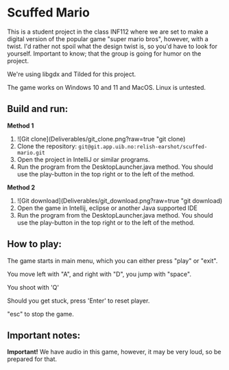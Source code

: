 # Scuffed Mario
This is a student project in the class INF112 where we are set to make a digital version of the popular game "super mario bros", however, with a twist. I'd rather not spoil what the design twist is, so you'd have to look for yourself. Important to know; that the group is going for humor on the project. 

We're using libgdx and Tilded for this project.

The game works on Windows 10 and 11 and MacOS. Linux is untested.  

## Build and run:
**Method 1**
1. ![Git clone](Deliverables/git_clone.png?raw=true "git clone)
2. Clone the repository: ```git@git.app.uib.no:relish-earshot/scuffed-mario.git``` 
3. Open the project in IntelliJ or similar programs.
4. Run the program from the DesktopLauncher.java method. You should use the play-button in the top right or to the left of the method.

**Method 2**
1. ![Git download](Deliverables/git_download.png?raw=true "git download)
2. Open the game in Intellij, eclipse or another Java supported IDE
3. Run the program from the DesktopLauncher.java method. You should use the play-button in the top right or to the left of the method.

## How to play:
The game starts in main menu, which you can either press "play" or "exit". 

You move left with "A", and right with "D", you jump with "space". 

You shoot with 'Q' 

Should you get stuck, press 'Enter' to reset player. 

"esc" to stop the game. 

## Important notes:
**Important!** We have audio in this game, however, it may be very loud, so be prepared for that.
